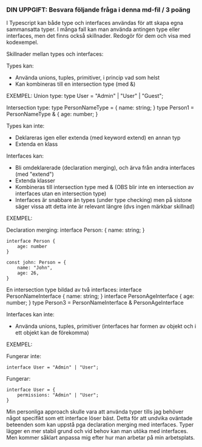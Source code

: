 ###  DIN UPPGIFT: Besvara följande fråga i denna md-fil / 3 poäng

I Typescript kan både type och interfaces användas för att skapa egna sammansatta typer. I många fall kan man använda antingen type eller interfaces, men det finns också skillnader. Redogör för dem och visa med kodexempel. 


Skillnader mellan types och interfaces: 

Types kan: 
- Använda unions, tuples, primitiver, i princip vad som helst 
- Kan kombineras till en intersection type (med &) 

EXEMPEL:
Union type: 
    type User = "Admin" | "User" | "Guest"; 

Intersection type: 
    type PersonNameType = { name: string; }
    type Person1 = PersonNameType & { age: number; }

Types kan inte: 
- Deklareras igen eller extenda (med keyword extend) en annan typ 
- Extenda en klass 

Interfaces kan: 
- Bli omdeklarerade (declaration merging), och ärva från andra interfaces (med "extend")
- Extenda klasser 
- Kombineras till intersection type med & (OBS blir inte en intersection av interfaces utan en intersection type)
- Interfaces är snabbare än types (under type checking) men på sistone säger vissa att detta inte är relevant längre (dvs ingen märkbar skillnad)

EXEMPEL:

Declaration merging: 
    interface Person: {
        name: string; 
    }

    interface Person {
        age: number
    }

    const john: Person = {
        name: "John",
        age: 26,
    }
    
En intersection type bildad av två interfaces: 
    interface PersonNameInterface { name: string; }
    interface PersonAgeInterface { age: number; }
    type Person3 = PersonNameInterface & PersonAgeInterface

Interfaces kan inte: 
- Använda unions, tuples, primitiver (interfaces har formen av objekt och i ett objekt kan de förekomma)

EXEMPEL: 

Fungerar inte: 

    interface User = "Admin" | "User"; 

Fungerar: 

    interface User = {
        permissions: "Admin" | "User"; 
    }


Min personliga approach skulle vara att använda typer tills jag behöver något specifikt som ett interface löser bäst. Detta för att undvika oväntade beteenden som kan uppstå pga declaration merging med interfaces. Typer lägger en mer stabil grund och vid behov kan man utöka med interfaces. Men kommer såklart anpassa mig efter hur man arbetar på min arbetsplats. 